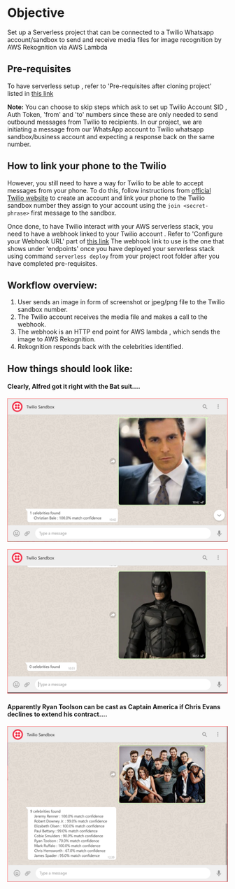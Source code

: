 # Objective
Set up a Serverless project that can be connected to a Twilio Whatsapp account/sandbox to send and receive media files for image recognition by AWS Rekognition via AWS Lambda

## Pre-requisites

To have serverless setup , refer to 'Pre-requisites after cloning project' listed in [this link](https://github.com/anilmenon14/TwilioAWSLambda#pre-requisites-after-cloning-project)  

**Note:** You can choose to skip steps which ask to set up Twilio Account SID , Auth Token, 'from' and 'to' numbers since these are only needed to send outbound messages from Twilio to recipients. In our project, we are initiating a message from our WhatsApp account to Twilio whatsapp sandbox/business account and expecting a response back on the same number.

## How to link your phone to the Twilio

However, you still need to have a way for Twilio to be able to accept messages from your phone.
To do this, follow instructions from [official Twilio website](https://www.twilio.com/docs/whatsapp/sandbox) to create an account and link your phone to the Twilio sandbox number they assign to your account using the `join <secret-phrase>` first message to the sandbox.

Once done, to have Twilio interact with your AWS serverless stack, you need to have a webhook linked to your Twilio account . Refer to 'Configure your Webhook URL' part of [this link](https://www.twilio.com/docs/sms/tutorials/how-to-receive-and-reply-node-js)
The webhook link to use is the one that shows under 'endpoints' once you have deployed your serverless stack using command `serverless deploy` from your project root folder after you have completed pre-requisites.

## Workflow overview:

1. User sends an image in form of screenshot or jpeg/png file to the Twilio sandbox number.
2. The Twilio account receives the media file and makes a call to the webhook.
3. The webhook is an HTTP end point for AWS lambda , which sends the image to AWS Rekognition.
4. Rekognition responds back with the celebrities identified.

## How things should look like:

#### Clearly, Alfred got it right with the Bat suit....

![Christian Bale](img/Bale.PNG)  

![Batman](img/batman.PNG)  

#### Apparently Ryan Toolson can be cast as Captain America if Chris Evans declines to extend his contract....

![Avengers assemble!](img/avengers.PNG)  
